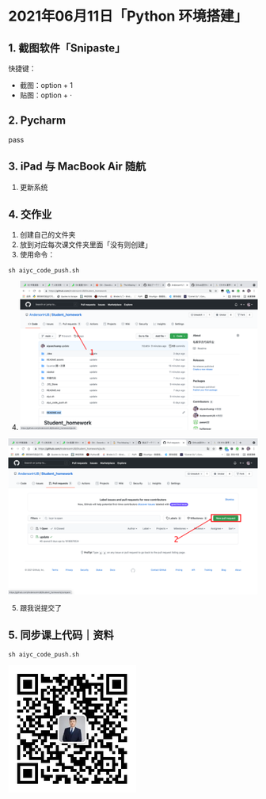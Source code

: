 # 2021年06月11日「Python 环境搭建」

## 1. 截图软件「Snipaste」

快捷键：

- 截图：option + 1
- 贴图：option + ·



## 2. Pycharm

pass



## 3. iPad 与 MacBook Air 随航

1. 更新系统



## 4. 交作业

1. 创建自己的文件夹
2. 放到对应每次课文件夹里面「没有则创建」
3. 使用命令：

```shell
sh aiyc_code_push.sh
```

4. ![image-20210612010329271](README.assets/image-20210612010329271.png)





![image-20210612010356697](README.assets/image-20210612010356697.png)





5. 跟我说提交了



## 5. 同步课上代码｜资料

```shell
sh aiyc_code_push.sh
```

![公众号：AI悦创](README.assets/公众号：AI悦创.jpg)